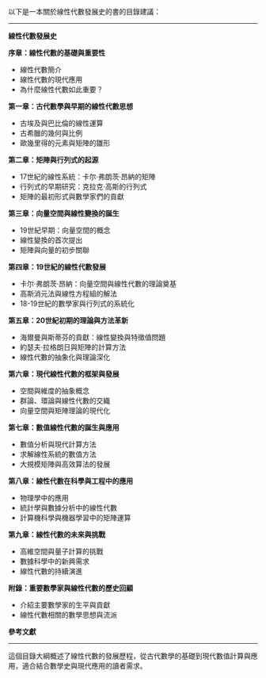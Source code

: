 以下是一本關於線性代數發展史的書的目錄建議：

---

**線性代數發展史**

**序章：線性代數的基礎與重要性**
- 線性代數簡介
- 線性代數的現代應用
- 為什麼線性代數如此重要？

**第一章：古代數學與早期的線性代數思想**
- 古埃及與巴比倫的線性運算
- 古希臘的幾何與比例
- 歐幾里得的元素與矩陣的雛形

**第二章：矩陣與行列式的起源**
- 17世紀的線性系統：卡尔·弗朗茨·昂納的矩陣
- 行列式的早期研究：克拉克·高斯的行列式
- 矩陣的最初形式與數學家們的貢獻

**第三章：向量空間與線性變換的誕生**
- 19世紀早期：向量空間的概念
- 線性變換的首次提出
- 矩陣與向量的初步關聯

**第四章：19世紀的線性代數發展**
- 卡尔·弗朗茨·昂納：向量空間與線性代數的理論奠基
- 高斯消元法與線性方程組的解法
- 18-19世紀的數學家與行列式的系統化

**第五章：20世紀初期的理論與方法革新**
- 海爾曼與斯蒂芬的貢獻：線性變換與特徵值問題
- 約瑟夫·拉格朗日與矩陣的計算方法
- 線性代數的抽象化與理論深化

**第六章：現代線性代數的框架與發展**
- 空間與維度的抽象概念
- 群論、環論與線性代數的交織
- 向量空間與矩陣理論的現代化

**第七章：數值線性代數的誕生與應用**
- 數值分析與現代計算方法
- 求解線性系統的數值方法
- 大規模矩陣與高效算法的發展

**第八章：線性代數在科學與工程中的應用**
- 物理學中的應用
- 統計學與數據分析中的線性代數
- 計算機科學與機器學習中的矩陣運算

**第九章：線性代數的未來與挑戰**
- 高維空間與量子計算的挑戰
- 數據科學中的新興需求
- 線性代數的持續演進

**附錄：重要數學家與線性代數的歷史回顧**
- 介紹主要數學家的生平與貢獻
- 線性代數相關的數學思想與流派

**參考文獻**

---

這個目錄大綱概述了線性代數的發展歷程，從古代數學的基礎到現代數值計算與應用，適合結合數學史與現代應用的讀者需求。